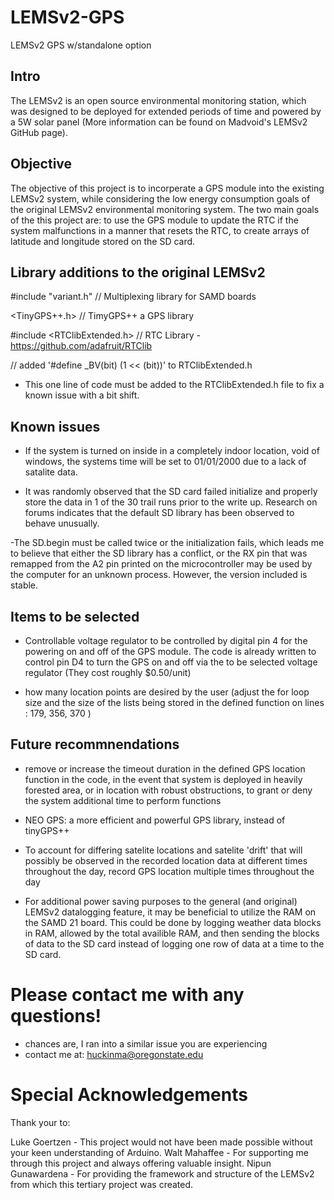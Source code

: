# LEMSv2-GPS
LEMSv2 GPS w/standalone option

## Intro

The LEMSv2 is an open source environmental monitoring station, which was designed to be deployed for extended periods of time and powered by a 5W solar panel (More information can be found on Madvoid's LEMSv2 GitHub page).

## Objective
The objective of this project is to incorperate a GPS module into the existing LEMSv2 system, while considering the low energy consumption goals of the original LEMSv2 environmental monitoring system. The two main goals of the this project are: to use the GPS module to update the RTC if the system malfunctions in a manner that resets the RTC, to create arrays of latitude and longitude stored on the SD card.

## Library additions to the original LEMSv2

#include "variant.h"            // Multiplexing library for SAMD boards

<TinyGPS++.h>          // TimyGPS++ a GPS library

#include <RTClibExtended.h>             // RTC Library - https://github.com/adafruit/RTClib

// added '#define _BV(bit) (1 << (bit))' to RTClibExtended.h

  - This one line of code must be added to the RTClibExtended.h file to fix a known issue with a bit shift.

## Known issues

  - If the system is turned on inside in a completely indoor location, void of windows, the systems time will be set to 01/01/2000 due to a lack of satalite data.

  - It was randomly observed that the SD card failed initialize and properly store the data in 1 of the 30 trail runs prior to the write up. Research on forums indicates that the default SD library has been observed to behave unusually.

  -The SD.begin must be called twice or the initialization fails, which leads me to believe that either the SD library has a conflict, or the RX pin that was remapped from the A2 pin printed on the microcontroller may be used by the computer for an unknown process. However, the version included is stable.
  
## Items to be selected

  - Controllable voltage regulator to be controlled by digital pin 4 for the powering on and off of the GPS module. The code is already written to control pin D4 to turn the GPS on and off via the to be selected voltage regulator (They cost roughly $0.50/unit)
  
  - how many location points are desired by the user (adjust the for loop size and the size of the lists being stored in the defined function on lines : 179, 356, 370 )


## Future recommnendations

  - remove or increase the timeout duration in the defined GPS location function in the code, in the event that system is deployed in heavily forested area, or in location with robust obstructions, to grant or deny the system additional time to perform functions

  - NEO GPS: a more efficient and powerful GPS library, instead of tinyGPS++

  - To account for differing satelite locations and satelite 'drift' that will possibly be observed in the recorded location data at different times throughout the day, record GPS location multiple times throughout the day

  - For additional power saving purposes to the general (and original) LEMSv2 datalogging feature, it may be beneficial to utilize the RAM on the SAMD 21 board. This could be done by logging weather data blocks in RAM, allowed by the total availible RAM, and then sending the blocks of data to the SD card instead of logging one row of data at a time to the SD card.

# Please contact me with any questions!
  - chances are, I ran into a similar issue you are experiencing
  - contact me at: huckinma@oregonstate.edu
  
# Special Acknowledgements

Thank your to:

Luke Goertzen - This project would not have been made possible without your keen understanding of Arduino.
Walt Mahaffee - For supporting me through this project and always offering valuable insight.
Nipun Gunawardena - For providing the framework and structure of the LEMSv2 from which this tertiary project was created.
